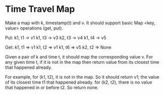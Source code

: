 # Time Travel Map

Make a map with k, timestamp(t) and v. It should support basic Map <key, value> operations (get, put).

Put:
k1, t1 -> v1
k1, t3 -> v3
k2, t3 -> v4
k1, t4 -> v5

Get:
k1, t1 => v1
k1, t2 => v1
k1, t6 => v5
k2, t2 => None

Given a pair of k and time t, it should map the corresponding value v. 
For any given time t, if it is not in the map then return value from its closest time that happened already.

For example, 
for (k1, t2), it is not in the map. So it should return v1; the value of its closest time t1 that happened already.
for (k2, t2), there is no value that happened in or before t2. So return none.
